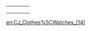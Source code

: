 |     |     |     |     |
|-----|-----|-----|-----|
|     |     |     |     |
|     |     |     |     |
|     |     |     |     |

[en:CJ\_Clothes%5CWatches\_(14)](/docs/en-cj_clothes%5cwatches_(14).md "wikilink")
